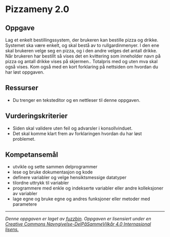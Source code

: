 Pizzameny 2.0
=============

Oppgave
-------
Lag et enkelt bestillingssystem, der brukeren kan bestille pizza og drikke. Systemet ska være enkelt, og skal bestå av to rullgardinmenyer. I den ene skal brukeren velge seg en pizza, og i den andre velges det antall drikke. Når brukeren har bestillt så vises det en kvittering som inneholder navn på pizza og antall drikke vises på skjermen.. Totalpris med og uten mva skal også vises. Kom også med en kort forklaring på nettsiden om hvordan du har løst oppgaven.

Ressurser
---------
* Du trenger en teksteditor og en nettleser til denne oppgaven.

Vurderingskriterier
-------------------
* Siden skal validere uten feil og advarsler i konsollvinduet.
* Det skal komme klart frem av forklaringen hvordan du har løst problemet.

Kompetansemål
-------------
* utvikle og sette sammen delprogrammer
* lese og bruke dokumentasjon og kode
* definere variabler og velge hensiktsmessige datatyper
* tilordne uttrykk til variabler
* programmere med enkle og indekserte variabler eller andre kolleksjoner av variabler
* lage egne og bruke egne og andres funksjoner eller metoder med parametere

---

_Denne oppgaven er laget av [fuzzbin](https://github.com/fuzzbin). Oppgaven er lisensiert under en [Creative Commons Navngivelse-DelPåSammeVilkår 4.0 Internasjonal lisens.](http://creativecommons.org/licenses/by-sa/4.0/)_
